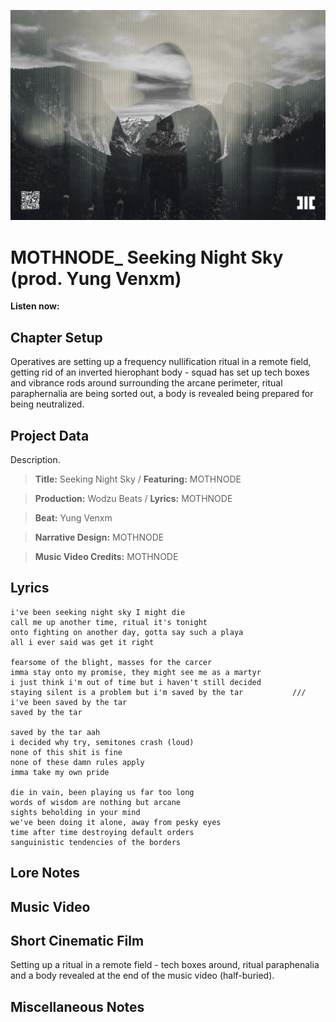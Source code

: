 ![](cover-theme.png)

# MOTHNODE_ Seeking Night Sky (prod. Yung Venxm)

**Listen now:** 

## Chapter Setup

Operatives are setting up a frequency nullification ritual in a remote field, getting rid of an inverted hierophant body - squad has set up tech boxes and vibrance rods around surrounding the arcane perimeter, ritual paraphernalia are being sorted out, a body is revealed being prepared for being neutralized.

## Project Data

Description.

> **Title:** Seeking Night Sky / **Featuring:** MOTHNODE

> **Production:** Wodzu Beats / **Lyrics:** MOTHNODE

> **Beat:** Yung Venxm

> **Narrative Design:** MOTHNODE

> **Music Video Credits:** MOTHNODE


## Lyrics

```
i've been seeking night sky I might die 
call me up another time, ritual it's tonight 
onto fighting on another day, gotta say such a playa
all i ever said was get it right

fearsome of the blight, masses for the carcer
imma stay onto my promise, they might see me as a martyr
i just think i'm out of time but i haven't still decided
staying silent is a problem but i'm saved by the tar           /// i've been saved by the tar
saved by the tar

saved by the tar aah
i decided why try, semitones crash (loud)
none of this shit is fine
none of these damn rules apply
imma take my own pride

die in vain, been playing us far too long
words of wisdom are nothing but arcane
sights beholding in your mind 
we've been doing it alone, away from pesky eyes
time after time destroying default orders
sanguinistic tendencies of the borders

```

## Lore Notes

## Music Video

## Short Cinematic Film

Setting up a ritual in a remote field - tech boxes around, ritual paraphenalia and a body revealed at the end of the music video (half-buried).

## Miscellaneous Notes
